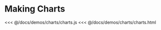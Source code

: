 # Making Charts

<ClientOnly>
  <TweenDemo name="charts" />
</ClientOnly>

<code-group>
<code-block title="js">
<<< @/docs/demos/charts/charts.js
</code-block>

<code-block title="html">
<<< @/docs/demos/charts/charts.html
</code-block>
</code-group>
